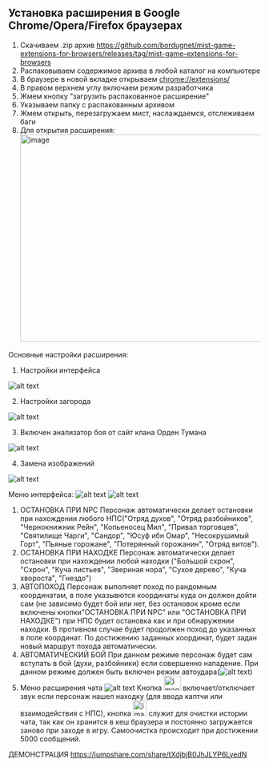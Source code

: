 <h2>Установка расширения в Google Chrome/Opera/Firefox браузерах</h2>

1. Скачиваем .zip архив https://github.com/bordugnet/mist-game-extensions-for-browsers/releases/tag/mist-game-extensions-for-browsers
2. Распаковываем содержимое архива в любой каталог на компьютере
3. В браузере в новой вкладке открываем [chrome://extensions/](chrome://extensions/)
4. В правом верхнем углу включаем режим разработчика
5. Жмем кнопку "загрузить распакованное расширение"
6. Указываем папку с распакованным архивом
7. Жмем открыть, перезагружаем мист, наслаждаемся, отслеживаем баги
8. Для открытия расширения:<img width="656" height="414" alt="image" src="https://github.com/user-attachments/assets/34cb2ec0-bc37-4f67-8d93-500915373ce0" />


Основные настройки расширения:
1. Настройки интерфейса
   
![alt text](image-1.png)

2. Настройки загорода

![alt text](image-2.png)

3. Включен анализатор боя от сайт клана Орден Тумана

![alt text](image-3.png)

4. Замена изображений

![alt text](image-4.png)


Меню интерфейса:
![alt text](image-5.png)
![alt text](image-6.png)
1. ОСТАНОВКА ПРИ NPC
Персонаж автоматически делает остановки при нахождении любого НПС("Отряд духов", "Отряд разбойников", "Чернокнижник Рейн", "Копьеносец Мил", "Привал торговцев", "Святилище Чарги", "Сандор", "Юсуф ибн Омар", "Несокрушимый Горт", "Пьяные горожане", "Потерянный горожанин", "Отряд витов").
2. ОСТАНОВКА ПРИ НАХОДКЕ
Персонаж автоматически делает остановки при нахождении любой находки ("Большой схрон", "Схрон", "Куча листьев", "Звериная нора", "Сухое дерево", "Куча хвороста", "Гнездо")
3. АВТОПОХОД
Персонаж выполняет поход по рандомным координатам, в поле указывются координаты куда он должен дойти сам (не зависимо будет бой или нет, без остановок кроме если включены кнопки"ОСТАНОВКА ПРИ NPC" или "ОСТАНОВКА ПРИ НАХОДКЕ") при НПС будет остановка как и при обнаружении находки. В противном случае будет продолжен поход до указанных в поле координат. По достижению заданных координат, будет задан новый маршрут похода автоматически.
4. АВТОМАТИЧЕСКИЙ БОЙ
При данном режиме персонаж будет сам вступать в бой (духи, разбойники) если совершенно нападение. При данном режиме должен быть включен режим автоудара(![alt text](image-7.png))
5. Меню расширения чата ![alt text](image-8.png)
Кнопка <img width="34" height="29" alt="image" src="https://github.com/user-attachments/assets/fd4e4118-2781-464e-b7aa-bc2f61ce62b3" />
 включает/отключает звук если персонаж нашел находку (для ввода каптчи или взаимодействия с НПС), кнопка <img width="27" height="31" alt="image" src="https://github.com/user-attachments/assets/18624447-6988-41b7-a170-afaa12701a8e" />
 служит для очистки истории чата, так как он хранится в кеш браузера и постоянно загружается заново при заходе в игру. Самоочистка происходит при достижении 5000 сообщений.

ДЕМОНСТРАЦИЯ
https://jumpshare.com/share/tXdjbjB0JhJLYP6LyedN
